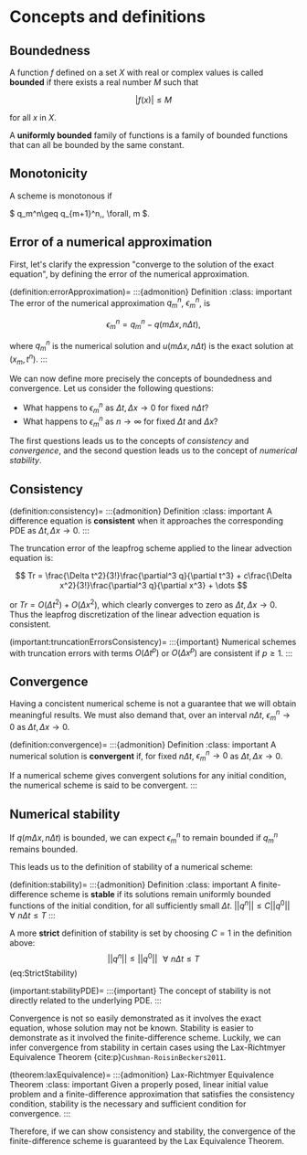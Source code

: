 # Concepts and definitions

## Boundedness
A function $f$ defined on a set $X$ with real or complex values is called **bounded** if there exists a real number $M$ such that

$$
|f(x)|\le M
$$

for all $x$ in $X$.

A **uniformly bounded** family of functions is a family of bounded functions that can all be bounded by the same constant. 

## Monotonicity

A scheme is monotonous if

$ q_m^n\geq q_{m+1}^n\,\, \forall\, m $. 

## Error of a numerical approximation

First, let's clarify the expression "converge to the solution of the exact equation", by defining the error of the numerical approximation.

(definition:errorApproximation)=
:::{admonition} Definition
:class: important
The error of the numerical approximation $q_m^n$, $\epsilon_m^n$, is

$$
\epsilon_m^n = q_m^n - q(m\Delta x,n\Delta t),
$$

where $q_m^n$ is the numerical solution and $u(m\Delta x,n\Delta t)$ is the exact solution at $(x_m,t^n)$.
:::

We can now define more precisely the concepts of boundedness and convergence. Let us consider the following questions:
* What happens to $\epsilon_m^n$ as $\Delta t, \Delta x \to 0$ for fixed $n\Delta t$?
* What happens to $\epsilon_m^n$ as $n\to\infty$ for fixed $\Delta t$ and $\Delta x$?

The first questions leads us to the concepts of *consistency* and *convergence*, and the second question leads us to the concept of *numerical stability*.

## Consistency

(definition:consistency)=
:::{admonition} Definition
:class: important
A difference equation is **consistent** when it approaches the corresponding PDE as $\Delta t, \Delta x \to 0$.
:::

The truncation error of the leapfrog scheme applied to the linear advection equation is:

$$
Tr = \frac{\Delta t^2}{3!}\frac{\partial^3 q}{\partial t^3} + c\frac{\Delta x^2}{3!}\frac{\partial^3 q}{\partial x^3} + \dots
$$

or $Tr = O(\Delta t^2)+O(\Delta x^2)$, which clearly converges to zero as $\Delta t, \Delta x \to 0$. Thus the leapfrog discretization of the linear advection equation is consistent.

(important:truncationErrorsConsistency)=
:::{important}
Numerical schemes with truncation errors with terms $O(\Delta t^p)$ or $O(\Delta x^p)$ are consistent if $p \ge 1$.
:::

## Convergence
Having a concistent numerical scheme is not a guarantee that we will obtain meaningful results. We must also demand that, over an interval $n\Delta t$, $\epsilon_m^n \to 0$ as $\Delta t, \Delta x \to 0$. 

(definition:convergence)=
:::{admonition} Definition
:class: important
A numerical solution is **convergent** if, for fixed $n\Delta t$, $\epsilon_m^n \to 0$ as $\Delta t, \Delta x \to 0$.

If a numerical scheme gives convergent solutions for any initial condition, the numerical scheme is said to be convergent.
:::

## Numerical stability
If $q(m\Delta x,n\Delta t)$ is bounded, we can expect $\epsilon_m^n$ to remain bounded if $q_m^n$ remains bounded.

This leads us to the definition of stability of a numerical scheme:

(definition:stability)=
:::{admonition} Definition
:class: important
A finite-difference scheme is **stable** if its solutions remain uniformly bounded functions of the initial condition, for all sufficiently small $\Delta t$.
$||q^n||\leq C||q^0||\,\,\,\,\forall\,\, n\Delta t\leq T$
:::

A more **strict** definition of stability is set by choosing $C=1$ in the definition above:
$$
||q^n||\leq ||q^0||\,\,\,\,\forall\,\, n\Delta t\leq T
$$ (eq:StrictStability)

(important:stabilityPDE)=
:::{important}
The concept of stability is not directly related to the underlying PDE.
:::

Convergence is not so easily demonstrated as it involves the exact equation, whose solution may not be known. Stability is easier to demonstrate as it involved the finite-difference scheme. Luckily, we can infer convergence from stability in certain cases using the Lax-Richtmyer Equivalence Theorem {cite:p}`Cushman-RoisinBeckers2011`.

(theorem:laxEquivalence)=
:::{admonition} Lax-Richtmyer Equivalence Theorem
:class: important
Given a properly posed, linear initial value problem and a finite-difference approximation that satisfies the consistency condition, stability is the necessary and sufficient condition for convergence.
:::

Therefore, if we can show consistency and stability, the convergence of the finite-difference scheme is guaranteed by the Lax Equivalence Theorem.



